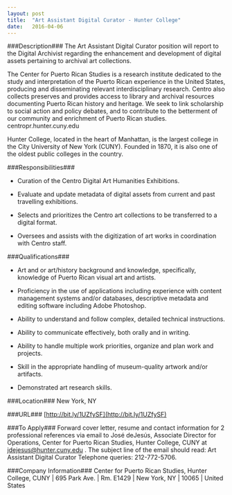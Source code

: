 ```yaml
---
layout: post
title:  "Art Assistant Digital Curator - Hunter College"
date:   2016-04-06
---
```


###Description###
The Art Assistant Digital Curator position will report to the Digital Archivist regarding the enhancement and development of digital assets pertaining to archival art collections.

The Center for Puerto Rican Studies is a research institute dedicated to the study and interpretation of the Puerto Rican experience in the United States, producing and disseminating relevant interdisciplinary research. Centro also collects preserves and provides access to library and archival resources documenting Puerto Rican history and heritage. We seek to link scholarship to social action and policy debates, and to contribute to the betterment of our community and enrichment of Puerto Rican studies. centropr.hunter.cuny.edu

Hunter College, located in the heart of Manhattan, is the largest college in the City University of New York (CUNY). Founded in 1870, it is also one of the oldest public colleges in the country.


###Responsibilities###
* Curation of the Centro Digital Art Humanities Exhibitions.

* Evaluate and update metadata of digital assets from current and past travelling exhibitions.

* Selects and prioritizes the Centro art collections to be transferred to a digital format.

* Oversees and assists with the digitization of art works in coordination with Centro staff.



###Qualifications###
* Art and or art/history background and knowledge, specifically, knowledge of Puerto Rican visual art and artists.

* Proficiency in the use of applications including experience with content management systems and/or databases, descriptive metadata and editing software including Adobe Photoshop.

* Ability to understand and follow complex, detailed technical instructions.

* Ability to communicate effectively, both orally and in writing.

* Ability to handle multiple work priorities, organize and plan work and projects.

* Skill in the appropriate handling of museum-quality artwork and/or artifacts.

* Demonstrated art research skills.





###Location###
New York, NY


###URL###
[http://bit.ly/1UZfySF](http://bit.ly/1UZfySF)

###To Apply###
Forward cover letter, resume and contact information for 2 professional references via email to  José deJesús, Associate Director for Operations, Center for Puerto Rican Studies, Hunter College, CUNY at jdejesus@hunter.cuny.edu  . The subject line of the email should read: Art Assistant Digital Curator   Telephone queries: 212-772-5706.


###Company Information###
Center for Puerto Rican Studies, Hunter College, CUNY | 695 Park Ave. | Rm. E1429 | New York, NY | 10065 | United States



